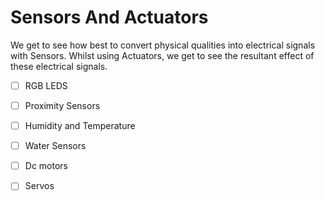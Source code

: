 # Sensors And Actuators
We get to see how best to convert physical qualities into electrical signals with Sensors. 
Whilst using Actuators, we get to see the resultant effect of these electrical signals.

- [ ] RGB LEDS
- [ ] Proximity Sensors
- [ ] Humidity and Temperature
- [ ] Water Sensors

- [ ] Dc motors 
- [ ] Servos 

